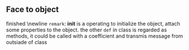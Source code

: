 ## Face to object
finished \newline
`remark`: __init__ is a operating to initialize the object, attach some properties to the object.
the other `def` in class is regarded as methods, it could be called with a coefficient and transmis message from outsiade of class
